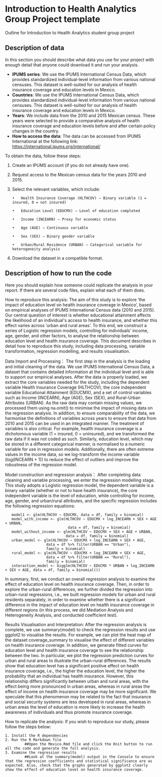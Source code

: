 # Introduction to Health Analytics Group Project template
Outline for Introduction to Health Analytics student group project

## Description of data
In this section you should describe what data you use for your project with enough detail that anyone could download it and run your analysis.
- **IPUMS series**: We use the IPUMS International Census Data, which provides standardized individual-level information from various national censuses. This dataset is well-suited for our analysis of health insurance coverage and education levels in Mexico.
- **Countries**: We use the IPUMS International Census Data, which provides standardized individual-level information from various national censuses. This dataset is well-suited for our analysis of health insurance coverage and education levels in Mexico.
- **Years**: We include data from the 2010 and 2015 Mexican census. These years were selected to provide a comparative analysis of health insurance coverage and education levels before and after certain policy changes in the country.
- **How to access the data**: The data can be accessed from IPUMS International at the following link:
https://international.ipums.org/international/

To obtain the data, follow these steps:
1.	Create an IPUMS account (if you do not already have one).
 
2.	Request access to the Mexican census data for the years 2010 and 2015.
 
3.	Select the relevant variables, which include:

        •	Health Insurance Coverage (HLTHCOV) – Binary variable (1 = insured, 0 = not insured) 
	
        •	Education Level (EDUCMX) – Level of education completed
	
        •	Income (INCEARN) – Proxy for economic status
	
        •	Age (AGE) – Continuous variable
	
        •	Sex (SEX) – Binary gender variable
	
        •	Urban/Rural Residence (URBAN) – Categorical variable for heterogeneity analysis
	
 4.	Download the dataset in a compatible format.

## Description of how to run the code
Here you should explain how someone could replicate the analysis in your report. If there are several code files, explain what each of them does.

How to reproduce this analysis:
The aim of this study is to explore ‘the impact of education level on health insurance coverage in Mexico’, based on empirical analyses of IPUMS International Census data (2010 and 2015). Our central question of interest is whether educational attainment affects the likelihood of an individual's access to health insurance, and whether this effect varies across ‘urban and rural areas’. To this end, we construct a series of Logistic regression models, controlling for individuals' income, age, gender, and other factors, to analyse the relationship between education level and health insurance coverage. This document describes in detail how to reproduce this study, including data processing, variable transformation, regression modelling, and results visualisation.

Data Import and Processing：
The first step in the analysis is the loading and initial cleaning of the data. We use IPUMS International Census Data, a dataset that contains detailed information at the individual level and is able to support our empirical analyses. After the data is properly loaded, we extract the core variables needed for the study, including the dependent variable Health Insurance Coverage (HLTHCOV), the core independent variable Educational Attainment (EDUCMX), and a set of control variables such as Income (INCEARN), Age (AGE), Sex (SEX), and Rural-Urban Attributes (URBAN). As the raw data may contain missing values, we processed them using na.omit() to minimise the impact of missing data on the regression analysis. In addition, to ensure comparability of the data, we harmonise the definitions of variables across years to ensure that data from 2010 and 2015 can be used in an integrated manner. The treatment of variables is also critical. For example, health insurance coverage is a dichotomous variable (1 = insured, 0 = uninsured), and we transformed the raw data if it was not coded as such. Similarly, education level, which may be stored in a different categorical manner, is normalised to a numeric variable for use in regression models. Additionally, there are often extreme values in the income data, so we log-transform the income variable (log(INCEARN + 1)) to reduce the effect of outliers and improve the robustness of the regression model.

Model construction and regression analysis：
After completing data cleaning and variable processing, we enter the regression modelling stage. This study adopts a Logistic regression model, the dependent variable is a binary variable (whether or not to have health insurance), the core independent variable is the level of education, while controlling for income, age, gender, and urban/rural attributes, and the specific regression includes the following regression equations:
```
   model1 <- glm(HLTHCOV ~ EDUCMX, data = df, family = binomial)
   model_with_income <- glm(HLTHCOV ~ EDUCMX + log_INCEARN + SEX + AGE + URBAN, 
                             data = df, family = binomial)
   model_without_income <- glm(HLTHCOV ~ EDUCMX + SEX + AGE + URBAN, 
                            data = df, family = binomial)
   urban_model <- glm(HLTHCOV ~ EDUCMX + log_INCEARN + SEX + AGE, 
                   data = df %>% filter(URBAN == "Urban"), 
                   family = binomial)
   rural_model <- glm(HLTHCOV ~ EDUCMX + log_INCEARN + SEX + AGE, 
                   data = df %>% filter(URBAN == "Rural"), 
                   family = binomial)
   interaction_model <- bigglm(HLTHCOV ~ EDUCMX * URBAN + log_INCEARN + SEX + AGE, data = df, family = binomial())
```
In summary, first, we conduct an overall regression analysis to examine the effect of education level on health insurance coverage. Then, in order to explore the urban-rural differences, we further divided the regression into urban-rural regressions, i.e., we built regression models for urban and rural residents separately, in order to examine whether there is a significant difference in the impact of education level on health insurance coverage in different regions (in this process, we did Mediation Analysis and Heterogeneity Analysis, and conducted coefficient test).

Results Visualisation and Interpretation:
After the regression analysis is complete, we use summary(model) to check the regression results and use ggplot2 to visualise the results. For example, we can plot the heat map of the dataset coverage_summary to visualise the effect of different variables on health insurance coverage. In addition, we generate fitted curves for education level and health insurance coverage to see the relationship between the two. In particular, we plot the regression prediction curves for urban and rural areas to illustrate the urban-rural differences. The results show that education level has a significant positive effect on health insurance coverage, i.e., the higher the education level, the higher the probability that an individual has health insurance. However, this relationship differs significantly between urban and rural areas, with the effect being more pronounced in urban areas, whereas in rural areas the effect of income on health insurance coverage may be more significant. We speculate that this phenomenon may be related to the fact that insurance and social security systems are less developed in rural areas, whereas in urban areas the level of education is more likely to increase the health awareness of individuals and thus promote insurance coverage.

How to replicate the analysis:
If you wish to reproduce our study, please follow the steps below:

	1. Install the R dependencies
	2. Run the R Markdown file
             ##Open the Mexico.Rmd file and click the Knit button to run all the code and generate the full analysis.
	3. Examine the regression results
             ##Look at the summary(model) output in the Console to ensure that the regression coefficients and statistical significance are as expected. Also, check that the graphs generated by ggplot2 clearly show the effect of education level on health insurance coverage.

